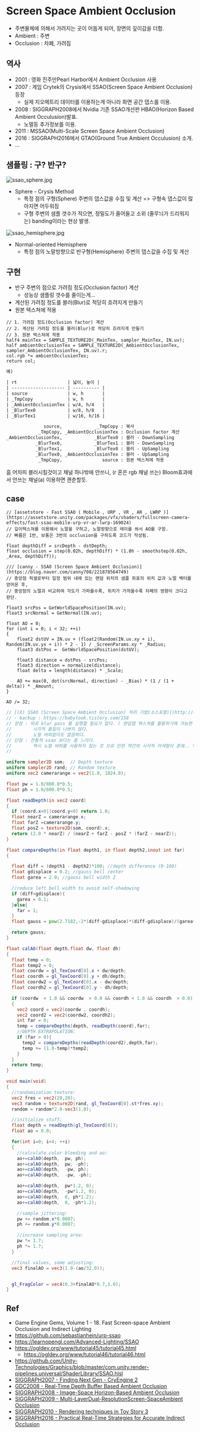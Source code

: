 # Screen Space Ambient Occlusion

- 주변물체에 의해서 가려지는 곳이 어둡게 되어, 장면의 깊이감을 더함.
- Ambient : 주변
- Occlusion : 차폐, 가려짐

## 역사

- 2001 : 영화 진주만Pearl Harbor에서 Ambient Occlusion 사용
- 2007 : 게임 Crytek의 Crysis에서 SSAO(Screen Space Ambient Occlusion)등장
  - 실제 지오메트리 데이터를 이용하는게 아니라 화면 공간 뎁스를 이용.
- 2008 : SIGGRAPH2008에서 Nvidia 기존 SSAO개선판 HBAO(Horizon Based Ambient Occulusion)발표.
  - 노멀등 추가정보를 이용.
- 2011 : MSSAO(Multi-Scale Screen Space Ambient Occlusion)
- 2016 : SIGGRAPH2016에서 GTAO(Ground True Ambient Occulusion) 소개.
- ...

## 샘플링 : 구? 반구?

![ssao_sphere.jpg](../res/ssao_sphere.jpg)

- Sphere - Crysis Method
  - 특정 점의 구형(Sphere) 주변의 뎁스값을 수집 및 계산 => 구형속 뎁스값이 많아지면 어두워짐
  - 구형 주변의 샘플 갯수가 적으면, 정밀도가 줄어들고 소위 (줄무늬가 드리워지는) banding이라는 현상 발생.

![ssao_hemisphere.jpg](../res/ssao_hemisphere.jpg)

- Normal-oriented Hemisphere
  - 특정 점의 노말방향으로 반구형(Hemisphere) 주변의 뎁스값을 수집 및 계산

## 구현

- 반구 주변의 점으로 가려짐 정도(Occlusion factor) 계산
  - 성능상 샘플링 갯수를 줄이는게...
- 계산된 가려짐 정도를 블러(Blur)로 적당히 흐려지게 만들기
- 원본 텍스쳐에 적용

``` hlsl
// 1. 가려짐 정도(Occlusion factor) 계산
// 2. 계산된 가려짐 정도를 블러(Blur)로 적당히 흐려지게 만들기
// 3. 원본 텍스쳐에 적용
half4 mainTex = SAMPLE_TEXTURE2D(_MainTex, sampler_MainTex, IN.uv);
half ambientOcclusionTex = SAMPLE_TEXTURE2D(_AmbientOcclusionTex, sampler_AmbientOcclusionTex, IN.uv).r;
col.rgb *= ambientOcclusionTex;
return col;
```

``` txt
예)

| rt                   | 넓이, 높이 |
| -------------------- | ---------- |
| source               | w, h       |
| _TmpCopy             | w, h       |
| _AmbientOcclusionTex | w/4, h/4   |
| _BlurTex0            | w/8, h/8   |
| _BlurTex1            | w/16, h/16 |

              source,             _TmpCopy : 복사
            _TmpCopy, _AmbientOcclusionTex : Occlusion factor 계산
_AmbientOcclusionTex,            _BlurTex0 : 블러 - DownSampling
           _BlurTex0,            _BlurTex1 : 블러 - DownSampling
           _BlurTex1,            _BlurTex0 : 블러 - UpSampling
           _BlurTex0, _AmbientOcclusionTex : 블러 - UpSampling
            _TmpCopy,               source : 원본 텍스쳐에 적용
```

흠 어차피 블러시킬것이고 채널 하나밖에 안쓰니, (r 혼은 rgb 채널 쓰는) Bloom효과에서 안쓰는 채널(a) 이용하면 괜춘할듯.

## case

``` hlsl
// [assetstore - Fast SSAO ( Mobile , URP , VR , AR , LWRP )](https://assetstore.unity.com/packages/vfx/shaders/fullscreen-camera-effects/fast-ssao-mobile-urp-vr-ar-lwrp-169024)
// 깊이텍스쳐를 이용해서 노말을 구하고, 노말방향으로 레이를 쏴서 AO를 구함.
// 빠름은 1번, 보통은 3번의 occlusion을 구하도록 코드가 작성됨.

float depthDiff = srcDepth - dstDepth;
float occlusion = step(0.02h, depthDiff) * (1.0h - smoothstep(0.02h, _Area, depthDiff));
```

``` hlsl
/// [canny - SSAO (Screen Space Ambient Occlusion)](https://blog.naver.com/canny708/221878564749)
// 중앙점 픽셀로부터 일정 범위 내에 있는 랜덤 위치의 샘플 좌표의 위치 값과 노멀 벡터를 얻어온 후,
// 중앙점의 노멀과 비교하여 각도가 가파를수록, 위치가 가까울수록 차폐의 영향이 크다고 판단.

float3 srcPos = GetWorldSpacePosition(IN.uv);
float3 srcNormal = GetNormal(IN.uv);

float AO = 0;
for (int i = 0; i < 32; ++i)
{
    float2 dstUV = IN.uv + (float2(Random(IN.uv.xy + i), Random(IN.uv.yx + i)) * 2 - 1) / _ScreenParams.xy * _Radius;
    float3 dstPos =  GetWorldSpacePosition(dstUV);

    float3 distance = dstPos - srcPos;
    float3 direction = normalize(distance);
    float delta = length(distance) * _Scale;

    AO += max(0, dot(srcNormal, direction) - _Bias) * (1 / (1 + delta)) * _Amount;
}

AO /= 32;
```

``` glsl
// [(X) SSAO (Screen Space Ambient Occlusion) 처리 기법(소스포함)](http://eppengine.com/zbxe/programmig/2982)
// - backup : https://babytook.tistory.com/158
// 장점 : 따로 blur pass 를 실행할 필요가 없다. ( 랜덤맵 텍스쳐를 활용하기에 가능한 부분)
//        시각적 품질이 나쁘지 않다.
//        노멀 버퍼없이도 깔끔하다.
// 단점 : 전통적 ssao 보다는 좀 느리다.
//        역시 노멀 버퍼를 사용하지 않는 것 으로 인한 약간의 시각적 어색함이 존재.. 약간...
// 

uniform sampler2D som;  // Depth texture 
uniform sampler2D rand; // Random texture
uniform vec2 camerarange = vec2(1.0, 1024.0);

float pw = 1.0/800.0*0.5;
float ph = 1.0/600.0*0.5; 

float readDepth(in vec2 coord) 
{ 
  if (coord.x<0||coord.y<0) return 1.0;
  float nearZ = camerarange.x; 
  float farZ =camerarange.y; 
  float posZ = texture2D(som, coord).x;  
  return (2.0 * nearZ) / (nearZ + farZ - posZ * (farZ - nearZ)); 
}  

float compareDepths(in float depth1, in float depth2,inout int far) 
{ 

  float diff = (depth1 - depth2)*100; //depth difference (0-100)
  float gdisplace = 0.2; //gauss bell center
  float garea = 2.0; //gauss bell width 2

  //reduce left bell width to avoid self-shadowing
  if (diff<gdisplace){
    garea = 0.1;
  }else{
    far = 1;
  }
  float gauss = pow(2.7182,-2*(diff-gdisplace)*(diff-gdisplace)/(garea*garea));

  return gauss;
} 

float calAO(float depth,float dw, float dh) 
{ 
  float temp = 0;
  float temp2 = 0;
  float coordw = gl_TexCoord[0].x + dw/depth;
  float coordh = gl_TexCoord[0].y + dh/depth;
  float coordw2 = gl_TexCoord[0].x - dw/depth;
  float coordh2 = gl_TexCoord[0].y - dh/depth;

  if (coordw  < 1.0 && coordw  > 0.0 && coordh < 1.0 && coordh  > 0.0)
  {
    vec2 coord = vec2(coordw , coordh);
    vec2 coord2 = vec2(coordw2, coordh2);
    int far = 0;
    temp = compareDepths(depth, readDepth(coord),far);
    //DEPTH EXTRAPOLATION:
    if (far > 0){
      temp2 = compareDepths(readDepth(coord2),depth,far);
      temp += (1.0-temp)*temp2;
    }
  }
  return temp; 
}  

void main(void) 
{ 
  //randomization texture:
  vec2 fres = vec2(20,20);
  vec3 random = texture2D(rand, gl_TexCoord[0].st*fres.xy);
  random = random*2.0-vec3(1.0);

  //initialize stuff:
  float depth = readDepth(gl_TexCoord[0]); 
  float ao = 0.0;

  for(int i=0; i<4; ++i)
  { 
    //calculate color bleeding and ao:
    ao+=calAO(depth,  pw, ph); 
    ao+=calAO(depth,  pw, -ph); 
    ao+=calAO(depth,  -pw, ph); 
    ao+=calAO(depth,  -pw, -ph);

    ao+=calAO(depth,  pw*1.2, 0); 
    ao+=calAO(depth,  -pw*1.2, 0); 
    ao+=calAO(depth,  0, ph*1.2); 
    ao+=calAO(depth,  0, -ph*1.2);

    //sample jittering:
    pw += random.x*0.0007;
    ph += random.y*0.0007;

    //increase sampling area:
    pw *= 1.7; 
    ph *= 1.7;   
  }        

  //final values, some adjusting:
  vec3 finalAO = vec3(1.0-(ao/32.0));


  gl_FragColor = vec4(0.3+finalAO*0.7,1.0); 
}
```

## Ref

- Game Engine Gems, Volume 1 - 18. Fast Screen-space Ambient Occlusion and Indirect Lighting
- <https://github.com/sebastianhein/urp-ssao>
- <https://learnopengl.com/Advanced-Lighting/SSAO>
- <https://ogldev.org/www/tutorial45/tutorial45.html>
  - <https://ogldev.org/www/tutorial46/tutorial46.html>
- <https://github.com/Unity-Technologies/Graphics/blob/master/com.unity.render-pipelines.universal/ShaderLibrary/SSAO.hlsl>
- [SIGGRAPH2007 -  Finding Next Gen - CryEngine 2](http://developer.amd.com/wordpress/media/2012/10/Chapter8-Mittring-Finding_NextGen_CryEngine2.pdf)
- [GDC2008 - Real-Time Depth Buffer Based Ambient Occlusion](https://developer.download.nvidia.com/presentations/2008/GDC/GDC08_Ambient_Occlusion.pdf)
- [SIGGRAPH2008 - Image-Space Horizon-Based Ambient Occlusion](https://developer.download.nvidia.com/presentations/2008/SIGGRAPH/HBAO_SIG08b.pdf)
- [SIGGRAPH2009 - Multi-LayerDual-ResolutionScreen-SpaceAmbient Occlusion](https://developer.download.nvidia.com/presentations/2009/SIGGRAPH/Bavoil_MultiLayerDualResolutionSSAO.pdf)
- [SIGGRAPH2010 - Rendering techniques in Toy Story 3](https://advances.realtimerendering.com/s2010/)
- [SIGGRAPH2016 - Practical Real-Time Strategies for Accurate Indirect Occlusion](https://blog.selfshadow.com/publications/s2016-shading-course/)

